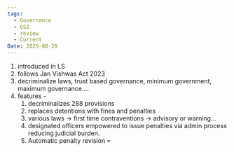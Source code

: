 ```yaml
---
tags:
  - Governance
  - GS2
  - review
  - Current
Date: 2025-08-20
---
```

1. introduced in LS
2. follows Jan Vishwas Act 2023
3. decriminalize laws, trust based governance, minimum government, maximum governance....
4. features - 
	1. decriminalizes 288 provisions
	2. replaces detentions with fines and penalties
	3. various laws -> first time contraventions -> advisory or warning...
	4. designated officers empowered to issue penalties via admin process reducing judicial burden.
	5. Automatic penalty revision =